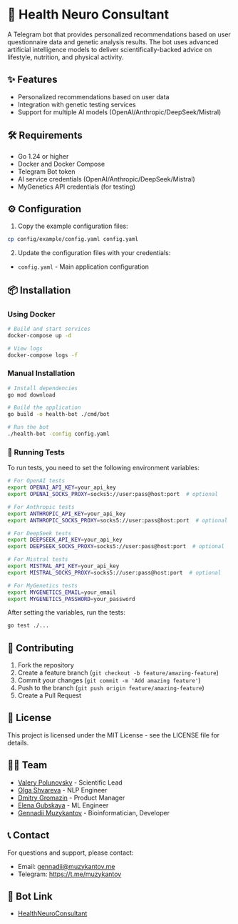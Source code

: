 # 🧬 Health Neuro Consultant

A Telegram bot that provides personalized recommendations based on user questionnaire data and genetic analysis results. The bot uses advanced artificial intelligence models to deliver scientifically-backed advice on lifestyle, nutrition, and physical activity.

## ✨ Features

- Personalized recommendations based on user data
- Integration with genetic testing services
- Support for multiple AI models (OpenAI/Anthropic/DeepSeek/Mistral)

## 🛠️ Requirements

- Go 1.24 or higher
- Docker and Docker Compose
- Telegram Bot token
- AI service credentials (OpenAI/Anthropic/DeepSeek/Mistral)
- MyGenetics API credentials (for testing)

## ⚙️ Configuration

1. Copy the example configuration files:
```bash
cp config/example/config.yaml config.yaml
```

2. Update the configuration files with your credentials:
- `config.yaml` - Main application configuration

## 📦 Installation

### Using Docker

```bash
# Build and start services
docker-compose up -d

# View logs
docker-compose logs -f
```

### Manual Installation

```bash
# Install dependencies
go mod download

# Build the application
go build -o health-bot ./cmd/bot

# Run the bot
./health-bot -config config.yaml
```

### 🧪 Running Tests

To run tests, you need to set the following environment variables:

```bash
# For OpenAI tests
export OPENAI_API_KEY=your_api_key
export OPENAI_SOCKS_PROXY=socks5://user:pass@host:port  # optional

# For Anthropic tests
export ANTHROPIC_API_KEY=your_api_key
export ANTHROPIC_SOCKS_PROXY=socks5://user:pass@host:port  # optional

# For DeepSeek tests
export DEEPSEEK_API_KEY=your_api_key
export DEEPSEEK_SOCKS_PROXY=socks5://user:pass@host:port  # optional

# For Mistral tests
export MISTRAL_API_KEY=your_api_key
export MISTRAL_SOCKS_PROXY=socks5://user:pass@host:port  # optional

# For MyGenetics tests
export MYGENETICS_EMAIL=your_email
export MYGENETICS_PASSWORD=your_password
```

After setting the variables, run the tests:
```bash
go test ./...
```

## 👥 Contributing

1. Fork the repository
2. Create a feature branch (`git checkout -b feature/amazing-feature`)
3. Commit your changes (`git commit -m 'Add amazing feature'`)
4. Push to the branch (`git push origin feature/amazing-feature`)
5. Create a Pull Request

## 📄 License

This project is licensed under the MIT License - see the LICENSE file for details.

## 👨‍💻 Team

- [Valery Polunovsky](https://t.me/vvp310792) - Scientific Lead
- [Olga Shvareva](https://t.me/OlgaShvareva) - NLP Engineer
- [Dmitry Gromazin](https://t.me/Ekzorcist777) - Product Manager
- [Elena Gubskaya](https://t.me/helenatroya729) - ML Engineer
- [Gennadii Muzykantov](https://t.me/muzykantov) - Bioinformatician, Developer

## 📞 Contact

For questions and support, please contact:
- Email: gennadii@muzykantov.me
- Telegram: https://t.me/muzykantov

## 🤖 Bot Link

- [HealthNeuroConsultant](https://t.me/HealthNeuroConsultantBot)